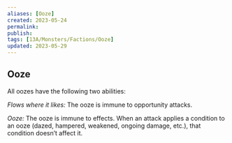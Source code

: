 ```yaml
---
aliases: [Ooze]
created: 2023-05-24
permalink: 
publish: 
tags: [13A/Monsters/Factions/Ooze]
updated: 2023-05-29
---
```


## Ooze

All oozes have the following two abilities:

*Flows where it likes:* The ooze is immune to opportunity attacks.

*Ooze:* The ooze is immune to effects. When an attack applies a condition to an ooze (dazed, hampered, weakened, ongoing damage, etc.), that condition doesn’t affect it.